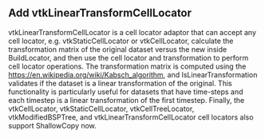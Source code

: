 ## Add vtkLinearTransformCellLocator

vtkLinearTransformCellLocator is a cell locator adaptor that can accept any cell locator, e.g.
vtkStaticCellLocator or vtkCellLocator, calculate the transformation matrix of the original dataset versus the new
inside BuildLocator, and then use the cell locator and transformation to perform cell locator operations. The
transformation matrix is computed using the https://en.wikipedia.org/wiki/Kabsch_algorithm, and IsLinearTransformation
validates if the dataset is a linear transformation of the original. This functionality is particularly useful for
datasets that have time-steps and each timestep is a linear transformation of the first timestep. Finally, the
vtkCellLocator, vtkStaticCellLocator, vtkCellTreeLocator, vtkModifiedBSPTree, and vtkLinearTransformCellLocator cell
locators also support ShallowCopy now.

